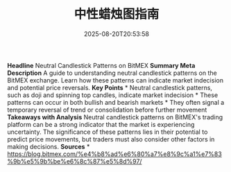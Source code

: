 ﻿---
title: "中性蜡烛图指南"
date: "2025-08-20T20:53:58"
category: "Markets"
summary: ""
slug: "中性蜡烛图指南"
source_urls:
  - "https://blog.bitmex.com/%e4%b8%ad%e6%80%a7%e8%9c%a1%e7%83%9b%e5%9b%be%e6%8c%87%e5%8d%97/"
seo:
  title: "中性蜡烛图指南 | Hash n Hedge"
  description: ""
  keywords: ["news", "markets", "brief"]
---
**Headline** Neutral Candlestick Patterns on BitMEX  **Summary Meta Description** A guide to understanding neutral candlestick patterns on the BitMEX exchange. Learn how these patterns can indicate market indecision and potential price reversals.  **Key Points**  * Neutral candlestick patterns, such as doji and spinning top candles, indicate market indecision * These patterns can occur in both bullish and bearish markets * They often signal a temporary reversal of trend or consolidation before further movement  **Takeaways with Analysis** Neutral candlestick patterns on BitMEX's trading platform can be a strong indicator that the market is experiencing uncertainty. The significance of these patterns lies in their potential to predict price movements, but traders must also consider other factors in making decisions.  **Sources** * https://blog.bitmex.com/%e4%b8%ad%e6%80%a7%e8%9c%a1%e7%83%9b%e5%9b%be%e6%8c%87%e5%8d%97/ 
